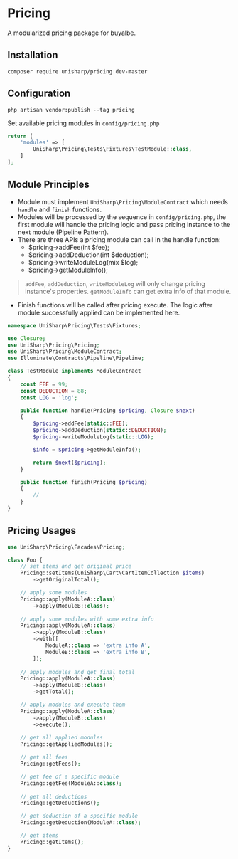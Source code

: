 # Pricing

A modularized pricing package for buyalbe.

## Installation

```
composer require unisharp/pricing dev-master
```

## Configuration

```
php artisan vendor:publish --tag pricing
```

Set available pricing modules in `config/pricing.php`

```php
return [
    'modules' => [
        UniSharp\Pricing\Tests\Fixtures\TestModule::class,
    ]
];
```

## Module Principles

* Module must implement `UniSharp\Pricing\ModuleContract` which needs `handle` and `finish` functions.
* Modules will be processed by the sequence in `config/pricing.php`, the first module will handle the pricing logic and pass pricing instance to the next module (Pipeline Pattern).
* There are three APIs a pricing module can call in the handle function:
    * $pricing->addFee(int $fee);
    * $pricing->addDeduction(int $deduction);
    * $pricing->writeModuleLog(mix $log);
    * $pricing->getModuleInfo();

> `addFee`, `addDeduction`, `writeModuleLog` will only change pricing instance's properties. `getModuleInfo` can get extra info of that module.

* Finish functions will be called after pricing execute. The logic after module successfully applied can be implemented here.

```php
namespace UniSharp\Pricing\Tests\Fixtures;

use Closure;
use UniSharp\Pricing\Pricing;
use UniSharp\Pricing\ModuleContract;
use Illuminate\Contracts\Pipeline\Pipeline;

class TestModule implements ModuleContract
{
    const FEE = 99;
    const DEDUCTION = 88;
    const LOG = 'log';

    public function handle(Pricing $pricing, Closure $next)
    {
        $pricing->addFee(static::FEE);
        $pricing->addDeduction(static::DEDUCTION);
        $pricing->writeModuleLog(static::LOG);

        $info = $pricing->getModuleInfo();

        return $next($pricing);
    }

    public function finish(Pricing $pricing)
    {
        //
    }
}
```

## Pricing Usages

```php
use UniSharp\Pricing\Facades\Pricing;

class Foo {
    // set items and get original price
    Pricing::setItems(UniSharp\Cart\CartItemCollection $items)
        ->getOriginalTotal();

    // apply some modules
    Pricing::apply(ModuleA::class)
        ->apply(ModuleB::class);
    
    // apply some modules with some extra info
    Pricing::apply(ModuleA::class)
        ->apply(ModuleB::class)
        ->with([
            ModuleA::class => 'extra info A',
            ModuleB::class => 'extra info B',
        ]);
    
    // apply modules and get final total
    Pricing::apply(ModuleA::class)
        ->apply(ModuleB::class)
        ->getTotal();

    // apply modules and execute them
    Pricing::apply(ModuleA::class)
        ->apply(ModuleB::class)
        ->execute();
    
    // get all applied modules
    Pricing::getAppliedModules();

    // get all fees
    Pricing::getFees();

    // get fee of a specific module
    Pricing::getFee(ModuleA::class);
    
    // get all deductions
    Pricing::getDeductions();

    // get deduction of a specific module
    Pricing::getDeduction(ModuleA::class);

    // get items
    Pricing::getItems();
}
```
